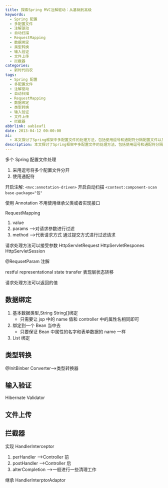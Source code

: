 ```yaml
---
title: 探索Spring MVC注解驱动：从基础到高级
keywords:
  - Spring 配置
  - 多配置文件
  - 注解驱动
  - 自动扫描
  - RequestMapping
  - 数据绑定
  - 类型转换
  - 输入验证
  - 文件上传
  - 拦截器
categories:
  - 新时代码农
tags:
  - Spring 配置
  - 多配置文件
  - 注解驱动
  - 自动扫描
  - RequestMapping
  - 数据绑定
  - 类型转换
  - 输入验证
  - 文件上传
  - 拦截器
abbrlink: aab1eaf1
date: 2013-04-12 00:00:00
ai:
  - 本文探讨了Spring框架中多配置文件的处理方法，包括使用逗号和通配符分隔配置文件以及如何开启注解驱动和自动扫描。文章还介绍了如何在Spring中使用@RequestMapping注解来处理HTTP请求，并讨论了数据绑定、类型转换和输入验证等方面。最后，文章简单提及了文件上传和拦截器的相关内容。
description: 本文探讨了Spring框架中多配置文件的处理方法，包括使用逗号和通配符分隔配置文件以及如何开启注解驱动和自动扫描。文章还介绍了如何在Spring中使用@RequestMapping注解来处理HTTP请求，并讨论了数据绑定、类型转换和输入验证等方面。最后，文章简单提及了文件上传和拦截器的相关内容。
---
```


多个 Spring 配置文件处理

1.  采用逗号将多个配置文件分开
2.  使用通配符

开启注解:
`<mvc:annotation-driven>`
开启自动扫描
`<context:component-scan base-package="包"`

使用 Annotation 不用使用继承父类或者实现接口

RequestMapping

1. value
2. params -->对请求参数进行过滤
3. method -->代表请求方式 通过提交方式进行过滤请求

请求处理方法可以接受参数
HttpServletRequest
HttpServletRespones
HttpServletSession

@RequsetParam 注解

restful
representational state transfer
表现层状态转移

请求处理方法可以返回的值

## 数据绑定

1. 基本数据类型,String String[]绑定
   - 只需要让 jsp 中的 name 值和 controller 中的属性名相同即可
2. 绑定到一个 Bean 当中去
   - 只要保证 Bean 中属性的名字和表单数据的 name 一样
3. List 绑定

## 类型转换

@InitBinber
Converter-->类型转换器

## 输入验证

Hibernate Validator

## 文件上传

## 拦截器

实现 HandlerInterceptor

1. perHandler -->Controller 前
2. postHandler -->Controller 后
3. alterCompletion -->一般进行一些清理工作

继承 HandlerInterptorAdaptor

